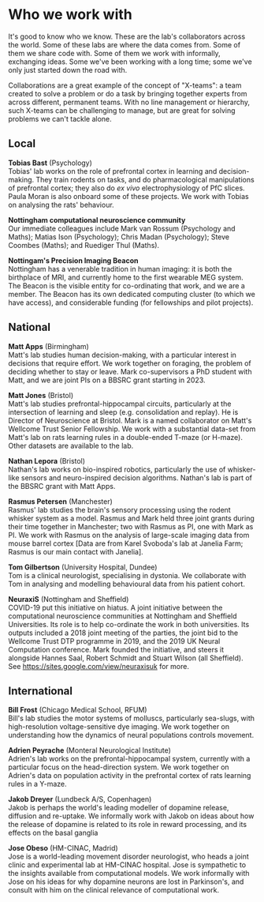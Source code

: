 
# Who we work with

It's good to know who we know. These are the lab's collaborators across
the world. Some of these labs are where the data comes from. Some of
them we share code with. Some of them we work with informally,
exchanging ideas. Some we've been working with a long time; some we've
only just started down the road with.

Collaborations are a great example of the concept of "X-teams": a team
created to solve a problem or do a task by bringing together experts
from across different, permanent teams. With no line management or
hierarchy, such X-teams can be challenging to manage, but are great for
solving problems we can't tackle alone.


## Local

**Tobias Bast** (Psychology) <br>
Tobias' lab works on the role of prefrontal cortex in
learning and decision-making. They train rodents on tasks, and do
pharmacological manipulations of prefrontal cortex; they also do *ex
vivo* electrophysiology of PfC slices. Paula Moran is also onboard
some of these projects. We work with Tobias on analysing the rats'
behaviour.

**Nottingham computational neuroscience community** <br>
Our immediate colleagues include Mark van Rossum (Psychology and
Maths); Matias Ison (Psychology); Chris
Madan (Psychology); Steve Coombes (Maths); and Ruediger Thul (Maths).

**Nottingam's Precision Imaging Beacon** <br>
Nottingham has a venerable tradition in human imaging: it is both
the birthplace of MRI, and currently home to the first wearable MEG
system. The Beacon is the visible entity for co-ordinating that
work, and we are a member. The Beacon has its own dedicated
computing cluster (to which we have access), and considerable
funding (for fellowships and pilot projects).


## National

**Matt Apps** (Birmingham) <br>
Matt's lab studies human decision-making, with a particular interest in decisions that require effort. We work together on foraging, the problem of deciding whether to stay or leave. Mark co-supervisors a PhD student with Matt, and we are joint PIs on a BBSRC grant starting in 2023.

**Matt Jones** (Bristol) <br>
Matt's lab studies prefrontal-hippocampal circuits,
particularly at the intersection of learning and sleep (e.g.
consolidation and replay). He is Director of Neuroscience at
Bristol. Mark is a named collaborator on Matt's Wellcome Trust
Senior Fellowship. We work with a substantial data-set from Matt's
lab on rats learning rules in a double-ended T-maze (or H-maze).
Other datasets are available to the lab.

**Nathan Lepora** (Bristol) <br>
Nathan's lab works on bio-inspired robotics, particularly the use of whisker-like sensors and neuro-inspired decision algorithms. Nathan's lab is part of the BBSRC grant with Matt Apps.

**Rasmus Petersen** (Manchester) <br>
Rasmus' lab studies the brain's sensory processing
using the rodent whisker system as a model. Rasmus and Mark held
three joint grants during their time together in Manchester; two
with Rasmus as PI, one with Mark as PI. We work with Rasmus on the
analysis of large-scale imaging data from mouse barrel cortex [Data
are from Karel Svoboda's lab at Janelia Farm; Rasmus is our main
contact with Janelia].

**Tom Gilbertson** (University Hospital, Dundee) <br>
Tom is a clinical neurologist,
specialising in dystonia. We collaborate with Tom in analysing and
modelling behavioural data from his patient cohort.

**NeuraxiS** (Nottingham and Sheffield) <br>
COVID-19 put this initiative on hiatus. A joint initiative between the
computational neuroscience communities at Nottingham and Sheffield
Universities. Its role is to help co-ordinate the work in both
universities. Its outputs included a 2018 joint meeting of the parties, the joint bid to the
Wellcome Trust DTP programme in 2019, and the 2019 UK Neural Computation
conference. Mark founded the initiative, and steers it alongside Hannes Saal, Robert Schmidt and
Stuart Wilson (all Sheffield). See
<https://sites.google.com/view/neuraxisuk> for more.


## International

**Bill Frost** (Chicago Medical School, RFUM) <br>
Bill's lab studies the motor systems
of molluscs, particularly sea-slugs, with high-resolution
voltage-sensitive dye imaging. We work together on understanding how
the dynamics of neural populations controls movement.

**Adrien Peyrache** (Monteral Neurological Institute) <br>
Adrien's lab works on the
prefrontal-hippocampal system, currently with a particular focus on
the head-direction system. We work together on Adrien's data on
population activity in the prefrontal cortex of rats learning rules
in a Y-maze.

**Jakob Dreyer** (Lundbeck A/S, Copenhagen) <br>
Jakob is perhaps the world's leading
modeller of dopamine release, diffusion and re-uptake. We informally
work with Jakob on ideas about how the release of dopamine is
related to its role in reward processing, and its effects on the
basal ganglia

**Jose Obeso** (HM-CINAC, Madrid) <br>
Jose is a world-leading movement disorder
neurologist, who heads a joint clinic and experimental lab at
HM-CINAC hospital. Jose is sympathetic to the insights available
from computational models. We work informally with Jose on his ideas
for why dopamine neurons are lost in Parkinson's, and consult with
him on the clinical relevance of computational work.
